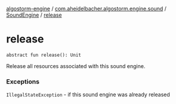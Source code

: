 [algostorm-engine](../../index.md) / [com.aheidelbacher.algostorm.engine.sound](../index.md) / [SoundEngine](index.md) / [release](.)

# release

`abstract fun release(): Unit`

Release all resources associated with this sound engine.

### Exceptions

`IllegalStateException` - if this sound engine was already released